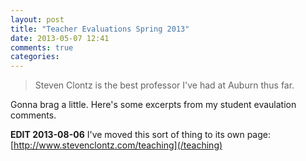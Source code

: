 ```yaml
---
layout: post
title: "Teacher Evaluations Spring 2013"
date: 2013-05-07 12:41
comments: true
categories: 
---
```


> Steven Clontz is the best professor I've had at Auburn thus far.

Gonna brag a little. Here's some excerpts from my student evaulation comments.

**EDIT 2013-08-06** I've moved this sort of thing to its own page: [http://www.stevenclontz.com/teaching](/teaching)